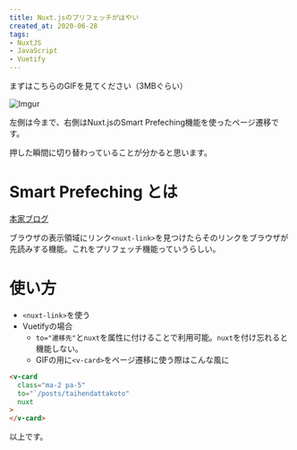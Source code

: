 ```yaml
---
title: Nuxt.jsのプリフェッチがはやい
created_at: 2020-06-28
tags:
- NuxtJS
- JavaScript
- Vuetify
---
```


まずはこちらのGIFを見てください（3MBぐらい）

![Imgur](https://i.imgur.com/oyePdWI.gif)

左側は今まで、右側はNuxt.jsのSmart Prefeching機能を使ったページ遷移です。  

押した瞬間に切り替わっていることが分かると思います。

# Smart Prefeching とは
[本家ブログ](https://nuxtjs.org/blog/introducing-smart-prefetching)

ブラウザの表示領域にリンク`<nuxt-link>`を見つけたらそのリンクをブラウザが先読みする機能。これをプリフェッチ機能っていうらしい。

# 使い方
- `<nuxt-link>`を使う
- Vuetifyの場合
    - `to="遷移先"`と`nuxt`を属性に付けることで利用可能。`nuxt`を付け忘れると機能しない。
    - GIFの用に`<v-card>`をページ遷移に使う際はこんな風に
```html
<v-card
  class="ma-2 pa-5"
  to="`/posts/taihendattakoto"
  nuxt
>
</v-card>
```

以上です。